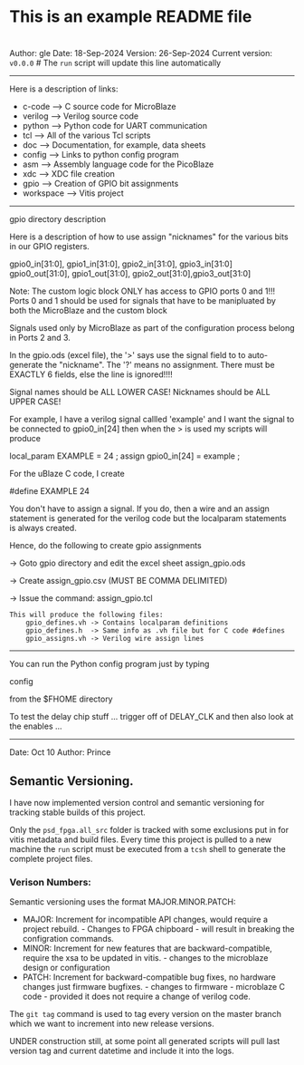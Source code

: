 #
# This is an example README file
# 

Author: 	gle
Date:		18-Sep-2024
Version:	26-Sep-2024
Current version: `v0.0.0`  # The `run` script will update this line automatically


*****************************************************************

Here is a description of links:

- c-code		-->	C source code for MicroBlaze
- verilog		-->	Verilog source code
- python		-->	Python code for UART communication
- tcl			-->	All of the various Tcl scripts
- doc			-->	Documentation, for example, data sheets
- config		--> Links to python config program
- asm			-->	Assembly language code for the PicoBlaze
- xdc			-->	XDC file creation
- gpio		-->	Creation of GPIO bit assignments
- workspace 	-->	Vitis project

******************************************************************

gpio directory description

Here is a description of how to use assign "nicknames" for the
various bits in our GPIO registers.

gpio0_in[31:0], gpio1_in[31:0], gpio2_in[31:0], gpio3_in[31:0]
gpio0_out[31:0], gpio1_out[31:0], gpio2_out[31:0],gpio3_out[31:0]

Note: The custom logic block ONLY has access to GPIO ports 0 and 1!!!
Ports 0 and 1 should be used for signals that have to be manipluated
by both the MicroBlaze and the custom block

Signals used only by MicroBlaze as part of the configuration process
belong in Ports 2 and 3.

In the gpio.ods (excel file), the '>' says use the signal field to
to auto-generate the "nickname".  The '?' means no assignment.
There must be EXACTLY 6 fields, else the line is ignored!!!!

Signal names should be ALL LOWER CASE!
Nicknames should be ALL UPPER CASE!

For example, I have a verilog signal callled 'example' and I want the
signal to be connected to gpio0_in[24] then when the > is used my
scripts will produce

local_param  EXAMPLE = 24 ;
assign  gpio0_in[24] = example ;

For the uBlaze C code, I create

#define  EXAMPLE  24


You don't have to assign a signal. If you do, then a wire and
an assign statement is generated for the verilog code but
the localparam statements is always created.

Hence, do the following to create gpio assignments

->	Goto gpio directory and edit the excel sheet assign_gpio.ods

->	Create assign_gpio.csv (MUST BE COMMA DELIMITED)

->	Issue the command: assign_gpio.tcl

	This will produce the following files:
		gpio_defines.vh -> Contains localparam definitions
		gpio_defines.h 	-> Same info as .vh file but for C code #defines
		gpio_assigns.vh	-> Verilog wire assign lines
		
******************************************************************	
	
You can run the Python config program just by typing 

config

from the $FHOME directory

To test the delay chip stuff ... trigger off of DELAY_CLK
and then also look at the enables ... 


******************************************************************

Date: Oct 10
Author: Prince

## Semantic Versioning. 

I have now implemented version control and semantic versioning for tracking stable builds of this project. 

Only the `psd_fpga.all_src` folder is tracked with some exclusions put in for vitis metadata and build files. Every time this project is pulled to a new machine the `run` script must be executed from a `tcsh` shell to generate the complete project files. 

### Verison Numbers: 

Semantic versioning uses the format MAJOR.MINOR.PATCH:

- MAJOR: Increment for incompatible API changes, would require a project rebuild. - Changes to FPGA chipboard - will result in breaking the configration commands.
- MINOR: Increment for new features that are backward-compatible, require the xsa to be updated in vitis. - changes to the microblaze design or configuration
- PATCH: Increment for backward-compatible bug fixes, no hardware changes just firmware bugfixes. - changes to firmware - microblaze C code - provided it does not require a change of verilog code. 

The `git tag` command is used to tag every version on the master branch which we want to increment into new release versions. 
 
UNDER construction still, at some point all generated scripts will pull last version tag and current datetime and include it into the logs.




	
	
	
	
	
	
			
